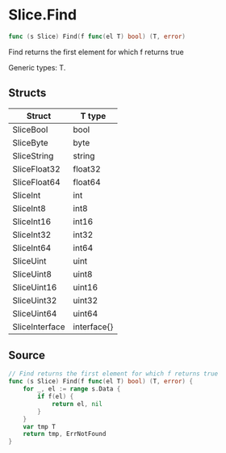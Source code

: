 # Slice.Find

```go
func (s Slice) Find(f func(el T) bool) (T, error)
```

Find returns the first element for which f returns true

Generic types: T.

## Structs

| Struct | T type |
| ------ | ------ |
| SliceBool | bool |
| SliceByte | byte |
| SliceString | string |
| SliceFloat32 | float32 |
| SliceFloat64 | float64 |
| SliceInt | int |
| SliceInt8 | int8 |
| SliceInt16 | int16 |
| SliceInt32 | int32 |
| SliceInt64 | int64 |
| SliceUint | uint |
| SliceUint8 | uint8 |
| SliceUint16 | uint16 |
| SliceUint32 | uint32 |
| SliceUint64 | uint64 |
| SliceInterface | interface{} |

## Source

```go
// Find returns the first element for which f returns true
func (s Slice) Find(f func(el T) bool) (T, error) {
	for _, el := range s.Data {
		if f(el) {
			return el, nil
		}
	}
	var tmp T
	return tmp, ErrNotFound
}
```

